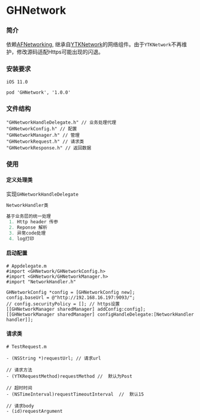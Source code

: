 # GHNetwork
### 简介
依赖[AFNetworking](https://github.com/AFNetworking/AFNetworking), 继承自[YTKNetwork](https://github.com/yuantiku/YTKNetwork)的网络组件。由于`YTKNetwork`不再维护，修改源码适配Https可能出现的闪退。
### 安装要求

```
iOS 11.0

pod 'GHNetwork', '1.0.0'
```

### 文件结构

```
"GHNetworkHandleDelegate.h" // 业务处理代理
"GHNetworkConfig.h" // 配置
"GHNetworkManager.h" // 管理
"GHNetworkRequest.h" // 请求类
"GHNetworkResponse.h" // 返回数据
```
### 使用
#### 定义处理类
实现`GHNetworkHandleDelegate`
```Swift
NetworkHandler类

基于业务层的统一处理
 1. Http header 传参
 2. Reponse 解析
 3. 异常code处理
 4. log打印
```
#### 启动配置

```
# Appdelegate.m
#import <GHNetwork/GHNetworkConfig.h>
#import <GHNetwork/GHNetworkManager.h>
#import "NetworkHandler.h"

GHNetworkConfig *config = [GHNetworkConfig new];
config.baseUrl = @"http://192.168.16.197:9093/";
// config.securityPolicy = []; // https设置
[[GHNetworkManager sharedManager] addConfig:config];
[[GHNetworkManager sharedManager] configHandleDelegate:[NetworkHandler handler]];
```
#### 请求类

```
# TestRequest.m

- (NSString *)requestUrl; // 请求url 

// 请求方法
- (YTKRequestMethod)requestMethod //  默认为Post

// 超时时间
- (NSTimeInterval)requestTimeoutInterval  //  默认15

// 请求body
- (id)requestArgument 
```

